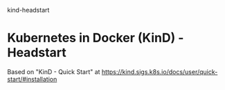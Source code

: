 kind-headstart
# Kubernetes in Docker (KinD) - Headstart

Based on "KinD - Quick Start" at https://kind.sigs.k8s.io/docs/user/quick-start/#installation
